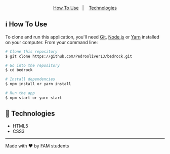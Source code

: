 <p align="center">
  <a href="#information_source-how-to-use">How To Use</a>&nbsp;&nbsp;&nbsp;|&nbsp;&nbsp;&nbsp;
  <a href="#rocket-technologies">Technologies</a>
</p>

## :information_source: How To Use

To clone and run this application, you'll need [Git](https://git-scm.com), [Node.js](https://nodejs.org/en/) or [Yarn](https://yarnpkg.com/getting-started) installed on your computer. From your command line:

```bash
# Clone this repository
$ git clone https://github.com/Pedrooliver13/bedrock.git

# Go into the repository
$ cd bedrock

# Install dependencies
$ npm install or yarn install

# Run the app
$ npm start or yarn start
```


## :rocket: Technologies

-  HTML5
-  CSS3

---

Made with ♥ by FAM students
